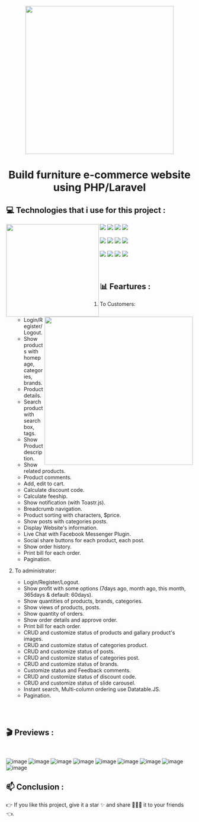 <p align="center"><a href="https://laravel.com" target="_blank"><img src="https://raw.githubusercontent.com/laravel/art/master/logo-lockup/5%20SVG/2%20CMYK/1%20Full%20Color/laravel-logolockup-cmyk-red.svg" width="400"></a></p>
<h1 align="center">Build furniture e-commerce website using PHP/Laravel</h1>

## 💻 Technologies that i use for this project :

<img align="left" width="250px" height="auto" src="https://i.pinimg.com/originals/e4/26/70/e426702edf874b181aced1e2fa5c6cde.gif"/>

<a><img src="https://img.shields.io/badge/-HTML5-E34F26?style=for-the-badge&labelColor=black&logo=html5&logoColor=E34F26)"></a>
<a><img src="https://img.shields.io/badge/-CSS3-1572B6?style=for-the-badge&labelColor=black&logo=css3&logoColor=1572B6)"></a>
<a><img src="https://img.shields.io/badge/-Javascript-F0DB4F?style=for-the-badge&labelColor=black&logo=javascript&logoColor=F0DB4F)"></a>
<a><img src="https://img.shields.io/badge/-JQuery-0769AD?style=for-the-badge&labelColor=black&logo=jquery&logoColor=0769AD)"></a>
</br>
</br>
<a><img src="https://img.shields.io/badge/-xampp-FB7A24?style=for-the-badge&labelColor=black&logo=xampp&logoColor=FB7A24)"></a>
<a><img src="https://img.shields.io/badge/-mysql-4479A1?style=for-the-badge&labelColor=black&logo=mysql&logoColor=4479A1)"></a>
<a><img src="https://img.shields.io/badge/-phpmyadmin-6C78AF?style=for-the-badge&labelColor=black&logo=phpmyadmin&logoColor=6C78AF)"></a>
<a><img src="https://img.shields.io/badge/-Bootstrap-7952B3?style=for-the-badge&labelColor=black&logo=bootstrap&logoColor=7952B3)"></a>
</br>
</br>
<a><img src="https://img.shields.io/badge/-php-777BB4?style=for-the-badge&labelColor=black&logo=php&logoColor=777BB4)"></a>
<a><img src="https://img.shields.io/badge/-laravel-FF2D20?style=for-the-badge&labelColor=black&logo=laravel&logoColor=FF2D20)"></a>
<a><img src="https://img.shields.io/badge/-chart.js-FF6384?style=for-the-badge&labelColor=black&logo=chart.js&logoColor=FF6384)"></a>
<a><img src="https://img.shields.io/badge/-git-F05032?style=for-the-badge&labelColor=black&logo=git&logoColor=F05032)"></a>
</br>
</br>
</br>

## 📊 Feartures : ##

<img align="right" width="400px" height="auto" src="https://vnetmedia.vn/wp-content/uploads/2021/05/cms-and-ecommerce.gif"/>

1. To Customers:
    - Login/Register/Logout.
    - Show products with homepage, categories, brands.
    - Product details.
    - Search product with searchbox, tags.
    - Show Product description.
    - Show related products.
    - Product comments.
    - Add, edit to cart.
    - Calculate discount code.
    - Calculate feeship.
    - Show notification (with Toastr.js).
    - Breadcrumb navigation.
    - Product sorting with characters, $price.
    - Show posts with categories posts.
    - Display Website's information.
    - Live Chat with Facebook Messenger Plugin.
    - Social share buttons for each product, each post.
    - Show order history.
    - Print bill for each order.
    - Pagination.

2. To administrator:
    - Login/Register/Logout.
    - Show profit with some options (7days ago, month ago, this month, 365days & default: 60days).
    - Show quantities of products, brands, categories.
    - Show views of products, posts.
    - Show quantity of orders.
    - Show order details and approve order.
    - Print bill for each order.
    - CRUD and customize status of products and gallary product's images.
    - CRUD and customize status of categories product.
    - CRUD and customize status of posts.
    - CRUD and customize status of categories post.
    - CRUD and customize status of brands.
    - Customize status and Feedback comments.
    - CRUD and customize status of discount code.
    - CRUD and customize status of slide carousel.
    - Instant search, Multi-column ordering use Datatable.JS.
    - Pagination.
 
 
 </br>
 </br>
 
 ## 🎬 Previews : ##
 </br>
 
![image](https://user-images.githubusercontent.com/85242568/152860342-139b5359-d193-4769-bb11-aee7efb59a4d.png)
![image](https://user-images.githubusercontent.com/85242568/152860452-967827c5-f180-4211-af63-8de9c75622c1.png)
![image](https://user-images.githubusercontent.com/85242568/152860472-46da3acd-b94e-4d52-8d20-16ca91a914c1.png)
![image](https://user-images.githubusercontent.com/85242568/152860495-249aa7fc-d8cf-4107-964e-1684c54af970.png)
![image](https://user-images.githubusercontent.com/85242568/152860522-949d80db-a666-437b-8bbb-6365aaba7b2a.png)
![image](https://user-images.githubusercontent.com/85242568/152860542-3a5d33ec-e8b8-4316-b444-708c6f1b77df.png)
![image](https://user-images.githubusercontent.com/85242568/152860571-151c75c6-23b4-4c98-90b9-d12d69b18d05.png)
![image](https://user-images.githubusercontent.com/85242568/152860601-800161ad-0a2a-44e8-8dd9-c201d9073ad4.png)
![image](https://user-images.githubusercontent.com/85242568/152860637-351d670c-5b4e-40a2-aefe-9dd7cf856885.png)

## 	📫 Conclusion : ##

👉 If you like this project, give it a star ✨ and share 👨🏻‍💻 it to your friends 👈.



